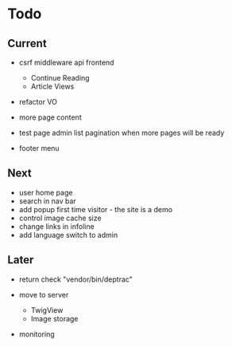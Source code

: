 # Todo

## Current

- csrf middleware api frontend
  - Continue Reading
  - Article Views

- refactor VO
- more page content
- test page admin list pagination when more pages will be ready
- footer menu

## Next

- user home page
- search in nav bar
- add popup first time visitor - the site is a demo
- control image cache size
- change links in infoline
- add language switch to admin

## Later

- return check "vendor/bin/deptrac"

- move to server
  - TwigView
  - Image storage

- monitoring
